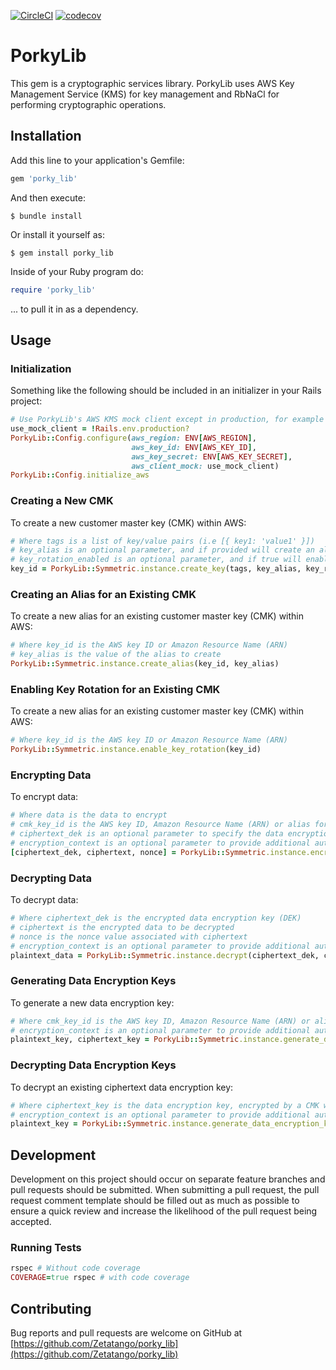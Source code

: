 [![CircleCI](https://circleci.com/gh/Zetatango/porky_lib.svg?style=svg&circle-token=f1a41896097b814585e5042a8e38425b4d1cdc0b)](https://circleci.com/gh/Zetatango/porky_lib) [![codecov](https://codecov.io/gh/Zetatango/porky_lib/branch/master/graph/badge.svg?token=WxED9350q4)](https://codecov.io/gh/Zetatango/porky_lib)

# PorkyLib

This gem is a cryptographic services library. PorkyLib uses AWS Key Management Service (KMS) for key management and RbNaCl for
performing cryptographic operations.

## Installation

Add this line to your application's Gemfile:

```ruby
gem 'porky_lib'
```

And then execute:

    $ bundle install

Or install it yourself as:

    $ gem install porky_lib
    
Inside of your Ruby program do:

```ruby
require 'porky_lib'
```
... to pull it in as a dependency.

## Usage

### Initialization
Something like the following should be included in an initializer in your Rails project:
```ruby
# Use PorkyLib's AWS KMS mock client except in production, for example
use_mock_client = !Rails.env.production?
PorkyLib::Config.configure(aws_region: ENV[AWS_REGION],
                           aws_key_id: ENV[AWS_KEY_ID],
                           aws_key_secret: ENV[AWS_KEY_SECRET],
                           aws_client_mock: use_mock_client)
PorkyLib::Config.initialize_aws
```

### Creating a New CMK
To create a new customer master key (CMK) within AWS:
```ruby
# Where tags is a list of key/value pairs (i.e [{ key1: 'value1' }])
# key_alias is an optional parameter, and if provided will create an alias with the provided value for the newly created key
# key_rotation_enabled is an optional parameter, and if true will enable automatic key rotation for the new created key. Default is true.
key_id = PorkyLib::Symmetric.instance.create_key(tags, key_alias, key_rotation_enabled)
```

### Creating an Alias for an Existing CMK
To create a new alias for an existing customer master key (CMK) within AWS:
```ruby
# Where key_id is the AWS key ID or Amazon Resource Name (ARN)
# key_alias is the value of the alias to create
PorkyLib::Symmetric.instance.create_alias(key_id, key_alias)
```

### Enabling Key Rotation for an Existing CMK
To create a new alias for an existing customer master key (CMK) within AWS:
```ruby
# Where key_id is the AWS key ID or Amazon Resource Name (ARN)
PorkyLib::Symmetric.instance.enable_key_rotation(key_id)
```

### Encrypting Data
To encrypt data:
```ruby
# Where data is the data to encrypt
# cmk_key_id is the AWS key ID, Amazon Resource Name (ARN) or alias for the CMK to use to generate the data encryption key (DEK)
# ciphertext_dek is an optional parameter to specify the data encryption key to use to encrypt the data. If not provided, a new data encryption key will be generated. Default is nil.
# encryption_context is an optional parameter to provide additional authentication data for encrypting the DEK. Default is nil.
[ciphertext_dek, ciphertext, nonce] = PorkyLib::Symmetric.instance.encrypt(data, cmk_key_id, ciphertext_dek, encryption_context)
```

### Decrypting Data
To decrypt data:
```ruby
# Where ciphertext_dek is the encrypted data encryption key (DEK)
# ciphertext is the encrypted data to be decrypted
# nonce is the nonce value associated with ciphertext
# encryption_context is an optional parameter to provide additional authentication data for decrypting the DEK. Default is nil. Note, this must match the value that was used to encrypt.
plaintext_data = PorkyLib::Symmetric.instance.decrypt(ciphertext_dek, ciphertext, nonce, encryption_context)
```

### Generating Data Encryption Keys
To generate a new data encryption key:
```ruby
# Where cmk_key_id is the AWS key ID, Amazon Resource Name (ARN) or alias for the CMK to use to generate the data encryption key (DEK)
# encryption_context is an optional parameter to provide additional authentication data for encrypting the DEK. Default is nil.
plaintext_key, ciphertext_key = PorkyLib::Symmetric.instance.generate_data_encryption_key(cmk_key_id, encryption_context)
```

### Decrypting Data Encryption Keys
To decrypt an existing ciphertext data encryption key:
```ruby
# Where ciphertext_key is the data encryption key, encrypted by a CMK within your AWS environment.
# encryption_context is an optional parameter to provide additional authentication data for encrypting the DEK. Default is nil.
plaintext_key = PorkyLib::Symmetric.instance.generate_data_encryption_key(ciphertext_key, encryption_context)
```

## Development

Development on this project should occur on separate feature branches and pull requests should be submitted. When submitting a
pull request, the pull request comment template should be filled out as much as possible to ensure a quick review and increase
the likelihood of the pull request being accepted.

### Running Tests

```ruby
rspec # Without code coverage
COVERAGE=true rspec # with code coverage
```

## Contributing

Bug reports and pull requests are welcome on GitHub at [https://github.com/Zetatango/porky_lib](https://github.com/Zetatango/porky_lib)
